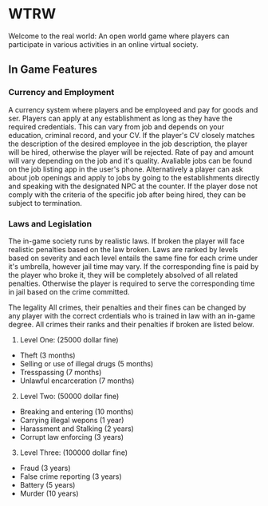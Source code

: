 # WTRW
Welcome to the real world: An open world game where players can participate in various activities in an online virtual society.

## In Game Features

### Currency and Employment 
  A currency system where players and be employeed and pay for goods and ser. Players can apply at any establishment as long as they have the required credentials. This can vary from job and depends on your education, criminal record, and your CV. If the player's CV closely matches the description of the desired employee in the job description, the player will be hired, otherwise the player will be rejected. Rate of pay and amount will vary depending on the job and it's quality. Avaliable jobs can be found on the job listing app in the user's phone. Alternatively a player can ask about job openings and apply to jobs by going to the establishments directly and speaking with the designated NPC at the counter. If the player dose not comply with the criteria of the specific job after being hired, they can be subject to termination. 


### Laws and Legislation
  The in-game society runs by realistic laws. If broken the player will face realistic penalties based on the law broken. Laws are ranked by levels based on severity and each level entails the same fine for each crime under it's umbrella, however jail time may vary. If the corresponding fine is paid by the player who broke it, they will be completely absolved of all related penalties. Otherwise the player is required to serve the corresponding time in jail based on the crime committed. 
  
The legality All crimes, their penalties and their fines can be changed by any player with the correct crdentials who is trained in law with an in-game degree. All crimes their ranks and their penalties if broken are listed below. 

1. Level One: (25000 dollar fine)

- Theft (3 months)
- Selling or use of illegal drugs (5 months)
- Tresspassing (7 months)
- Unlawful encarceration (7 months)

2. Level Two: (50000 dollar fine)

- Breaking and entering (10 months)
- Carrying illegal wepons (1 year)
- Harassment and Stalking (2 years)
- Corrupt law enforcing (3 years)

3. Level Three: (100000 dollar fine)

- Fraud (3 years)
- False crime reporting (3 years) 
- Battery (5 years)
- Murder (10 years)
